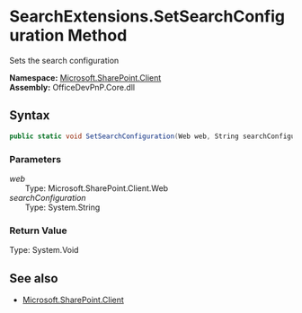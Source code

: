 # SearchExtensions.SetSearchConfiguration Method  
Sets the search configuration  

**Namespace:** [Microsoft.SharePoint.Client](Microsoft.SharePoint.Client.md)  
**Assembly:** OfficeDevPnP.Core.dll  
## Syntax
```C#
public static void SetSearchConfiguration(Web web, String searchConfiguration)
```
### Parameters
*web*  
&emsp;&emsp;Type: Microsoft.SharePoint.Client.Web  
*searchConfiguration*  
&emsp;&emsp;Type: System.String  
### Return Value
Type: System.Void  

## See also
- [Microsoft.SharePoint.Client](Microsoft.SharePoint.Client.md)
